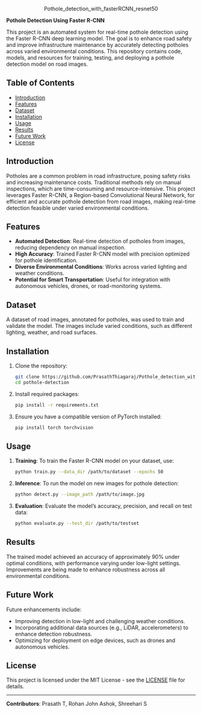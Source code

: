 <p align="center">Pothole_detection_with_fasterRCNN_resnet50</p>

**Pothole Detection Using Faster R-CNN**

This project is an automated system for real-time pothole detection using the Faster R-CNN deep learning model. The goal is to enhance road safety and improve infrastructure maintenance by accurately detecting potholes across varied environmental conditions. This repository contains code, models, and resources for training, testing, and deploying a pothole detection model on road images.

## Table of Contents
- [Introduction](#introduction)
- [Features](#features)
- [Dataset](#dataset)
- [Installation](#installation)
- [Usage](#usage)
- [Results](#results)
- [Future Work](#future-work)
- [License](#license)

## Introduction

Potholes are a common problem in road infrastructure, posing safety risks and increasing maintenance costs. Traditional methods rely on manual inspections, which are time-consuming and resource-intensive. This project leverages Faster R-CNN, a Region-based Convolutional Neural Network, for efficient and accurate pothole detection from road images, making real-time detection feasible under varied environmental conditions.

## Features
- **Automated Detection**: Real-time detection of potholes from images, reducing dependency on manual inspection.
- **High Accuracy**: Trained Faster R-CNN model with precision optimized for pothole identification.
- **Diverse Environmental Conditions**: Works across varied lighting and weather conditions.
- **Potential for Smart Transportation**: Useful for integration with autonomous vehicles, drones, or road-monitoring systems.

## Dataset
A dataset of road images, annotated for potholes, was used to train and validate the model. The images include varied conditions, such as different lighting, weather, and road surfaces.

## Installation

1. Clone the repository:
    ```bash
    git clone https://github.com/PrasathThiagaraj/Pothole_detection_with_fasterRCNN_resnet50
    cd pothole-detection
    ```

2. Install required packages:
    ```bash
    pip install -r requirements.txt
    ```

3. Ensure you have a compatible version of PyTorch installed:
    ```bash
    pip install torch torchvision
    ```

## Usage

1. **Training**: To train the Faster R-CNN model on your dataset, use:
    ```bash
    python train.py --data_dir /path/to/dataset --epochs 50
    ```

2. **Inference**: To run the model on new images for pothole detection:
    ```bash
    python detect.py --image_path /path/to/image.jpg
    ```

3. **Evaluation**: Evaluate the model’s accuracy, precision, and recall on test data:
    ```bash
    python evaluate.py --test_dir /path/to/testset
    ```

## Results
The trained model achieved an accuracy of approximately 90% under optimal conditions, with performance varying under low-light settings. Improvements are being made to enhance robustness across all environmental conditions.

## Future Work
Future enhancements include:
- Improving detection in low-light and challenging weather conditions.
- Incorporating additional data sources (e.g., LiDAR, accelerometers) to enhance detection robustness.
- Optimizing for deployment on edge devices, such as drones and autonomous vehicles.

## License
This project is licensed under the MIT License - see the [LICENSE](LICENSE) file for details.

---

**Contributors**: Prasath T, Rohan John Ashok, Shreehari S



